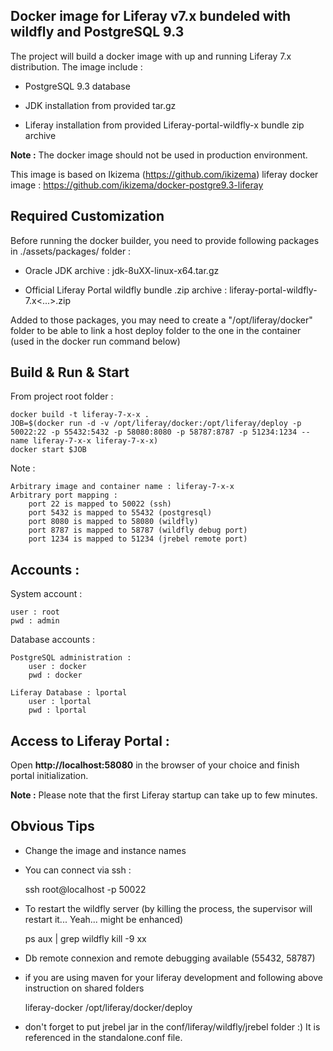 ## Docker image for Liferay v7.x bundeled with wildfly and PostgreSQL 9.3

The project will build a docker image with up and running Liferay 7.x distribution. The image include :

* PostgreSQL 9.3 database

* JDK installation from provided tar.gz  

* Liferay installation from provided Liferay-portal-wildfly-x bundle zip archive

**Note :** The docker image should not be used in production environment.

This image is based on Ikizema (https://github.com/ikizema) liferay docker image : https://github.com/ikizema/docker-postgre9.3-liferay

## Required Customization

Before running the docker builder, you need to provide following packages in ./assets/packages/ folder :

* Oracle JDK archive : jdk-8uXX-linux-x64.tar.gz

* Official Liferay Portal wildfly bundle .zip archive : liferay-portal-wildfly-7.x<...>.zip

Added to those packages, you may need to create a "/opt/liferay/docker" folder to be able to link a host deploy folder to the one in the container (used in the docker run command below)

## Build & Run & Start

From project root folder :

    docker build -t liferay-7-x-x .
    JOB=$(docker run -d -v /opt/liferay/docker:/opt/liferay/deploy -p 50022:22 -p 55432:5432 -p 58080:8080 -p 58787:8787 -p 51234:1234 --name liferay-7-x-x liferay-7-x-x)
    docker start $JOB

Note :

    Arbitrary image and container name : liferay-7-x-x
    Arbitrary port mapping :
        port 22 is mapped to 50022 (ssh)
        port 5432 is mapped to 55432 (postgresql)
        port 8080 is mapped to 58080 (wildfly)
        port 8787 is mapped to 58787 (wildfly debug port)
        port 1234 is mapped to 51234 (jrebel remote port)   

## Accounts :

System account :

    user : root
    pwd : admin

Database accounts :

    PostgreSQL administration :
        user : docker
        pwd : docker

    Liferay Database : lportal
        user : lportal
        pwd : lportal

## Access to Liferay Portal :

Open **http://localhost:58080** in the browser of your choice and finish portal initialization.

**Note :** Please note that the first Liferay startup can take up to few minutes.

## Obvious Tips

* Change the image and instance names

* You can connect via ssh :

    ssh root@localhost -p 50022

* To restart the wildfly server (by killing the process, the supervisor will restart it... Yeah... might be enhanced)

    ps aux | grep wildfly
    kill -9 xx

* Db remote connexion and remote debugging available (55432, 58787)

* if you are using maven for your liferay development and following above instruction on shared folders

    <profile>
        <id>liferay-docker</id>
        <properties>
            <liferay.auto.deploy.dir>/opt/liferay/docker/deploy</liferay.auto.deploy.dir>
        </properties>
    </profile>

* don't forget to put jrebel jar in the conf/liferay/wildfly/jrebel folder :) It is referenced in the standalone.conf file.